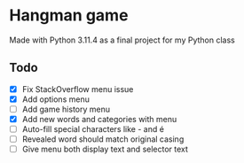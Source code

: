 # Hangman game

Made with Python 3.11.4 as a final project for my Python class

## Todo

-   [x] Fix StackOverflow menu issue
-   [x] Add options menu
-   [ ] Add game history menu
-   [x] Add new words and categories with menu
-   [ ] Auto-fill special characters like - and é
-   [ ] Revealed word should match original casing
-   [ ] Give menu both display text and selector text

